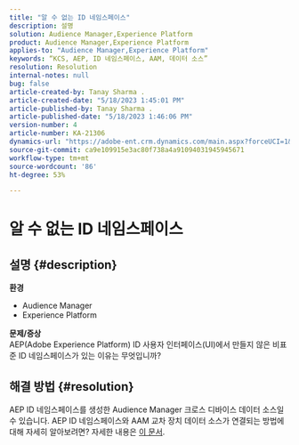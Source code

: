 ```yaml
---
title: "알 수 없는 ID 네임스페이스"
description: 설명
solution: Audience Manager,Experience Platform
product: Audience Manager,Experience Platform
applies-to: "Audience Manager,Experience Platform"
keywords: “KCS, AEP, ID 네임스페이스, AAM, 데이터 소스”
resolution: Resolution
internal-notes: null
bug: false
article-created-by: Tanay Sharma .
article-created-date: "5/18/2023 1:45:01 PM"
article-published-by: Tanay Sharma .
article-published-date: "5/18/2023 1:46:06 PM"
version-number: 4
article-number: KA-21306
dynamics-url: "https://adobe-ent.crm.dynamics.com/main.aspx?forceUCI=1&pagetype=entityrecord&etn=knowledgearticle&id=0d534b2f-82f5-ed11-8848-6045bd006268"
source-git-commit: ca9e109915e3ac80f738a4a91094031945945671
workflow-type: tm+mt
source-wordcount: '86'
ht-degree: 53%

---
```


# 알 수 없는 ID 네임스페이스

## 설명 {#description}

<b>환경</b>
- Audience Manager
- Experience Platform




<b>문제/증상</b>
<br>AEP(Adobe Experience Platform) ID 사용자 인터페이스(UI)에서 만들지 않은 비표준 ID 네임스페이스가 있는 이유는 무엇입니까?<br>

## 해결 방법 {#resolution}


AEP ID 네임스페이스를 생성한 Audience Manager 크로스 디바이스 데이터 소스일 수 있습니다. AEP ID 네임스페이스와 AAM 교차 장치 데이터 소스가 연결되는 방법에 대해 자세히 알아보려면? 자세한 내용은 [이 문서](https://experienceleague.adobe.com/docs/experience-cloud-kcs/kbarticles/KA-21305.html).
